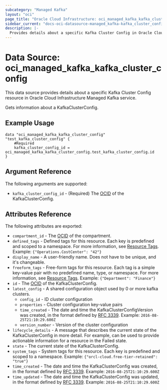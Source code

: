 ```yaml
---
subcategory: "Managed Kafka"
layout: "oci"
page_title: "Oracle Cloud Infrastructure: oci_managed_kafka_kafka_cluster_config"
sidebar_current: "docs-oci-datasource-managed_kafka-kafka_cluster_config"
description: |-
  Provides details about a specific Kafka Cluster Config in Oracle Cloud Infrastructure Managed Kafka service
---
```


# Data Source: oci_managed_kafka_kafka_cluster_config
This data source provides details about a specific Kafka Cluster Config resource in Oracle Cloud Infrastructure Managed Kafka service.

Gets information about a KafkaClusterConfig.

## Example Usage

```hcl
data "oci_managed_kafka_kafka_cluster_config" "test_kafka_cluster_config" {
	#Required
	kafka_cluster_config_id = oci_managed_kafka_kafka_cluster_config.test_kafka_cluster_config.id
}
```

## Argument Reference

The following arguments are supported:

* `kafka_cluster_config_id` - (Required) The [OCID](https://docs.cloud.oracle.com/iaas/Content/General/Concepts/identifiers.htm) of the KafkaClusterConfig.


## Attributes Reference

The following attributes are exported:

* `compartment_id` - The [OCID](https://docs.cloud.oracle.com/iaas/Content/General/Concepts/identifiers.htm) of the compartment.
* `defined_tags` - Defined tags for this resource. Each key is predefined and scoped to a namespace. For more information, see [Resource Tags](https://docs.cloud.oracle.com/iaas/Content/General/Concepts/resourcetags.htm).  Example: `{"Operations.CostCenter": "42"}` 
* `display_name` - A user-friendly name. Does not have to be unique, and it's changeable.
* `freeform_tags` - Free-form tags for this resource. Each tag is a simple key-value pair with no predefined name, type, or namespace. For more information, see [Resource Tags](https://docs.cloud.oracle.com/iaas/Content/General/Concepts/resourcetags.htm).  Example: `{"Department": "Finance"}` 
* `id` - The [OCID](https://docs.cloud.oracle.com/iaas/Content/General/Concepts/identifiers.htm) of the KafkaClusterConfig.
* `latest_config` - A shared configuration object used by 0 or more kafka clusters. 
	* `config_id` - ID cluster configuration
	* `properties` - Cluster configuration key-value pairs
	* `time_created` - The date and time the KafkaClusterConfigVersion was created, in the format defined by [RFC 3339](https://tools.ietf.org/html/rfc3339). Example: `2016-08-25T21:10:29.600Z` 
	* `version_number` - Version of the cluster configuration
* `lifecycle_details` - A message that describes the current state of the KafkaClusterConfig in more detail. For example, can be used to provide actionable information for a resource in the Failed state. 
* `state` - The current state of the KafkaClusterConfig.
* `system_tags` - System tags for this resource. Each key is predefined and scoped to a namespace.  Example: `{"orcl-cloud.free-tier-retained": "true"}` 
* `time_created` - The date and time the KafkaClusterConfig was created, in the format defined by [RFC 3339](https://tools.ietf.org/html/rfc3339).  Example: `2016-08-25T21:10:29.600Z` 
* `time_updated` - The date and time the KafkaClusterConfig was updated, in the format defined by [RFC 3339](https://tools.ietf.org/html/rfc3339).  Example: `2016-08-25T21:10:29.600Z` 

